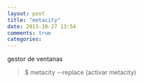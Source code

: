 ```yaml
---
layout: post
title: "metacity"
date: 2013-10-27 13:54
comments: true
categories: 
---
```

gestor de ventanas

>$ metacity --replace (activar metacity)

